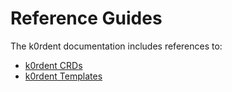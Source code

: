 # Reference Guides

The k0rdent documentation includes references to:

- [k0rdent CRDs](crds/index.md)
- [k0rdent Templates](template/index.md)
